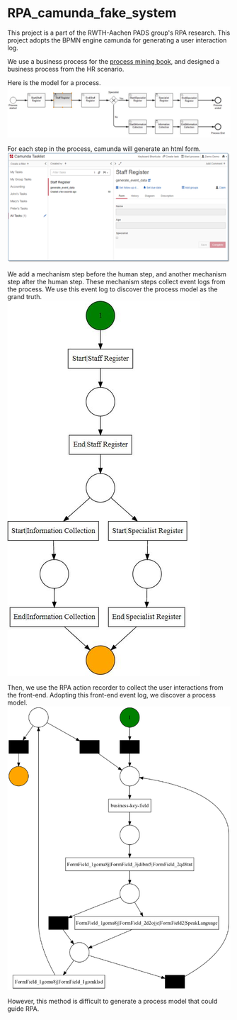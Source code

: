 # RPA_camunda_fake_system
This project is a part of the RWTH-Aachen PADS group's RPA research.
This project adopts the BPMN engine camunda for generating a user interaction log.

We use a business process for the [process mining book](https://www.springer.com/de/book/9783662498507),
and designed a business process from the HR scenario. 


Here is the model for a process.
![alt text](https://raw.githubusercontent.com/FrankBGao/RPA_camunda_fake_system/master/pic/bpmn.JPG)

For each step in the process, camunda will generate an html form.
![alt text](https://raw.githubusercontent.com/FrankBGao/RPA_camunda_fake_system/master/pic/sreenshot.png)

We add a mechanism step before the human step, and another mechanism step after the human step. These mechanism steps collect event logs from the process. We use this event log to discover the process model as the grand truth.
![alt text](https://raw.githubusercontent.com/FrankBGao/RPA_camunda_fake_system/master/pic/pm4py_a_fake_process.JPG)


Then, we use the RPA action recorder to collect the user interactions from the front-end. Adopting this front-end event log, we discover a process model. 
![alt text](https://raw.githubusercontent.com/FrankBGao/RPA_camunda_fake_system/master/pic/Inductive%20Miner%20Result_pm4py.png)

However, this method is difficult to generate a process model that could guide RPA.
